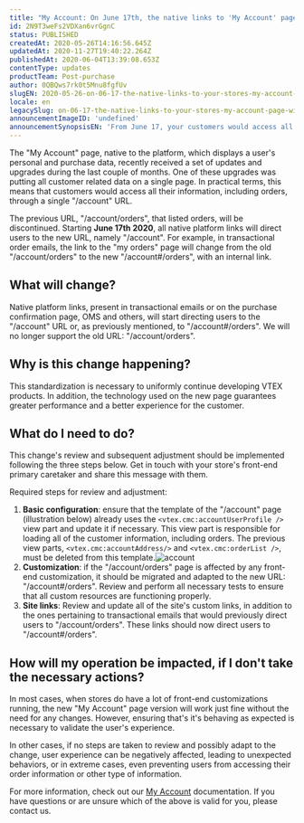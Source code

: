 ```yaml
---
title: "My Account: On June 17th, the native links to 'My Account' page will change - review your settings"
id: 2N9T3weFs2VDXan6vrGgnC
status: PUBLISHED
createdAt: 2020-05-26T14:16:56.645Z
updatedAt: 2020-11-27T19:40:22.264Z
publishedAt: 2020-06-04T13:39:08.653Z
contentType: updates
productTeam: Post-purchase
author: 0QBQws7rk0t5Mnu8fgfUv
slugEN: 2020-05-26-on-06-17-the-native-links-to-your-stores-my-account-page-will-change-review
locale: en
legacySlug: on-06-17-the-native-links-to-your-stores-my-account-page-will-change-review
announcementImageID: 'undefined'
announcementSynopsisEN: 'From June 17, your customers would access all their information, including orders, through a single "/account" URL.'
---
```


The "My Account" page, native to the platform, which displays a user's personal and purchase data, recently received a set of updates and upgrades during the last couple of months. One of these upgrades was putting all customer related data on a single page. In practical terms, this means that customers would access all their information, including orders, through a single "/account" URL. 

The previous URL, "/account/orders", that listed orders, will be discontinued.
Starting __June 17th 2020__, all native platform links will direct users to the new URL, namely "/account". For example, in transactional order emails, the link to the "my orders" page will change from the old "/account/orders" to the new "/account#/orders", with an internal link. 

## What will change?

Native platform links, present in transactional emails or on the purchase confirmation page, OMS and others, will start directing users to the "/account" URL or, as previously mentioned, to "/account#/orders". We will no longer support the old URL: "/account/orders".

## Why is this change happening?

This standardization is necessary to uniformly continue developing VTEX products. In addition, the technology used on the new page guarantees greater performance and a better experience for the customer.

## What do I need to do?

This change's review and subsequent adjustment should be implemented following the three steps below. Get in touch with your store's front-end primary caretaker and share this message with them. 

Required steps for review and adjustment:

1. __Basic configuration__: ensure that the template of the "/account" page (illustration below) already uses the `<vtex.cmc:accountUserProfile />` view part and update it if necessary. This view part is responsible for loading all of the customer information, including orders. The previous view parts, `<vtex.cmc:accountAddress/>` and `<vtex.cmc:orderList />`, must be deleted from this template.![account](https://cdn.statically.io/gh/vtexdocs/help-center-content/refs/heads/main/docs/en/announcements/2020/may/2020-05-26-on-06-17-the-native-links-to-your-stores-my-account-page-will-change-review_1.png)  
2. __Customization__: if the "/account/orders" page is affected by any front-end customization, it should be migrated and adapted to the new URL: "/account#/orders". Review and perform all necessary tests to ensure that all custom resources are functioning properly.  
3. __Site links__: Review and update all of the site's custom links, in addition to the ones pertaining to transactional emails that would previously direct users to "/account/orders". These links should now direct users to "/account#/orders".

## How will my operation be impacted, if I don't take the necessary actions?

In most cases, when stores do have a lot of front-end customizations running, the new "My Account" page version will work just fine without the need for any changes. However, ensuring that's it's behaving as expected is necessary to validate the user's experience.

In other cases, if no steps are taken to review and possibly adapt to the change, user experience can be negatively affected, leading to unexpected behaviors, or in extreme cases, even preventing users from accessing their order information or other type of information.

For more information, check out our [My Account](/en/tutorial/como-funciona-o-my-account--2BQ3GiqhqGJTXsWVuio3Xh?locale=pt) documentation. If you have questions or are unsure which of the above is valid for you, please contact us.
